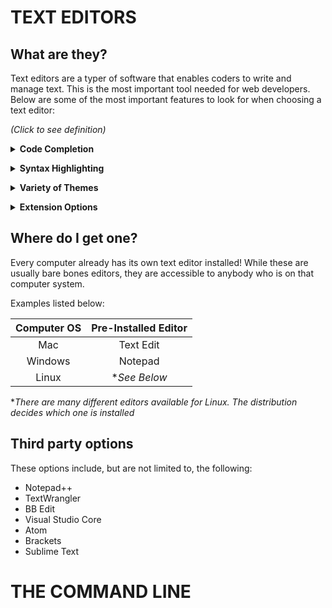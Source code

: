 # TEXT EDITORS

## What are they?

Text editors are a typer of software that enables coders to write and manage text. This is the most important tool needed for web developers.
Below are some of the most important features to look for when choosing a text editor:

*(Click to see definition)*

**<details><summary>Code Completion</summary>**
<p>

A feature that helps assist in coding by displying real time options depending on the code your writing. This can save time and avoid the possibility of typos
</p>
</details>

**<details><summary>Syntax Highlighting</summary>**
<p>

A feature that colorizes the text you write to make it more noticable. Certain types of code can be different than others which can help in discovering errors

</p>
</details>

**<details><summary>Variety of Themes</summary>**
<p>

A feature that allows the coder to customize the look of the software they are using. This could be background color, text color, or even other aspects of the software

</p>
</details>

**<details><summary>Extension Options</summary>**
<p>

A feature that allows the software to connect with other softwares outside of itself. This allows access to "plugins" which basically improves your current software by giving it additional tools

</p>
</details>

## Where do I get one?

Every computer already has its own text editor installed! While these are usually bare bones editors, they are accessible to anybody who is on that computer system.

Examples listed below:

| Computer OS | Pre-Installed Editor |
|    :---:    |         :---:        |
| Mac         |Text Edit             |
| Windows     |Notepad               |
| Linux       |**See Below*          |

**There are many different editors available for Linux. The distribution decides which one is installed*

## Third party options

These options include, but are not limited to, the following:
- Notepad++
- TextWrangler
- BB Edit
- Visual Studio Core
- Atom
- Brackets
- Sublime Text

# THE COMMAND LINE
